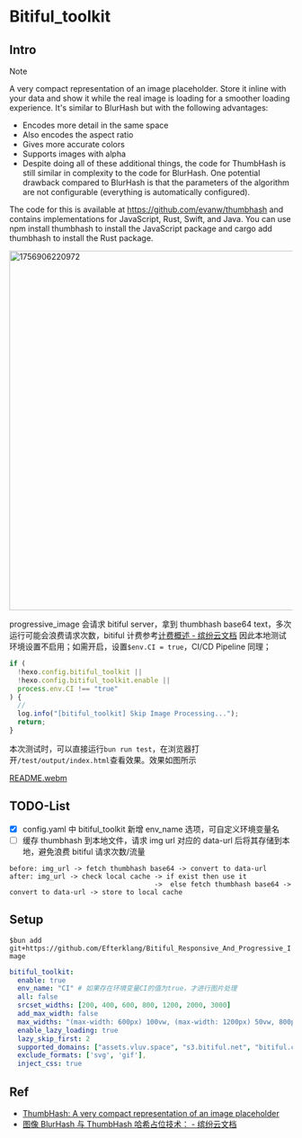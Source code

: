 # Bitiful_toolkit

## Intro

> [!NOTE]
>
> A very compact representation of an image placeholder. Store it inline with your data and show it while the real image is loading for a smoother loading experience. It's similar to BlurHash but with the following advantages:
>
> - Encodes more detail in the same space
> - Also encodes the aspect ratio
> - Gives more accurate colors
> - Supports images with alpha
> - Despite doing all of these additional things, the code for ThumbHash is still similar in complexity to the code for BlurHash. One potential drawback compared to BlurHash is that the parameters of the algorithm are not configurable (everything is automatically configured).
>
> The code for this is available at https://github.com/evanw/thumbhash and contains implementations for JavaScript, Rust, Swift, and Java. You can use npm install thumbhash to install the JavaScript package and cargo add thumbhash to install the Rust package.
>
> <img width="1760" height="640" alt="1756906220972" src="https://github.com/user-attachments/assets/74f6a198-9ed7-4374-9522-c2efc7fac852" />

progressive_image 会请求 bitiful server，拿到 thumbhash base64 text，多次运行可能会浪费请求次数，bitiful 计费参考[计费概述 - 缤纷云文档](https://docs.bitiful.com/prices/basic#%E5%85%8D%E8%B4%B9%E9%A2%9D%E5%BA%A6)
因此本地测试环境设置不启用；如需开启，设置`$env.CI = true`，CI/CD Pipeline 同理；

```js
if (
  !hexo.config.bitiful_toolkit ||
  !hexo.config.bitiful_toolkit.enable ||
  process.env.CI !== "true"
) {
  //
  log.info("[bitiful_toolkit] Skip Image Processing...");
  return;
}
```

本次测试时，可以直接运行`bun run test`，在浏览器打开`/test/output/index.html`查看效果。效果如图所示

[README.webm](https://github.com/user-attachments/assets/90dc98bd-37e0-4f44-b761-1772bcd63343)

## TODO-List

- [x] config.yaml 中 bitiful_toolkit 新增 env_name 选项，可自定义环境变量名
- [ ] 缓存 thumbhash 到本地文件，请求 img url 对应的 data-url 后将其存储到本地，避免浪费 bitiful 请求次数/流量

```plain
before: img_url -> fetch thumbhash base64 -> convert to data-url
after: img_url -> check local cache -> if exist then use it
                                    ->  else fetch thumbhash base64 -> convert to data-url -> store to local cache
```

## Setup

`$bun add git+https://github.com/Efterklang/Bitiful_Responsive_And_Progressive_Image`

```yaml config.yaml
bitiful_toolkit:
  enable: true
  env_name: "CI" # 如果存在环境变量CI的值为true，才进行图片处理
  all: false
  srcset_widths: [200, 400, 600, 800, 1200, 2000, 3000]
  add_max_width: false
  max_widths: "(max-width: 600px) 100vw, (max-width: 1200px) 50vw, 800px"
  enable_lazy_loading: true
  lazy_skip_first: 2
  supported_domains: ["assets.vluv.space", "s3.bitiful.net", "bitiful.com"]
  exclude_formats: ['svg', 'gif'],
  inject_css: true
```

## Ref

- [ThumbHash: A very compact representation of an image placeholder](https://evanw.github.io/thumbhash/)
- [图像 BlurHash 与 ThumbHash 哈希占位技术： - 缤纷云文档](https://docs.bitiful.com/bitiful-s4/features/hash-placeholder)

